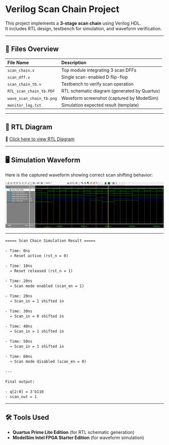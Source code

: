 # Verilog Scan Chain Project

This project implements a **3-stage scan chain** using Verilog HDL.  
It includes RTL design, testbench for simulation, and waveform verification.

---

## 📁 Files Overview

| File Name             | Description                                |
|:----------------------|:-------------------------------------------|
| `scan_chain.v`         | Top module integrating 3 scan DFFs         |
| `scan_dff.v`           | Single scan-enabled D flip-flop            |
| `scan_chain_tb.v`      | Testbench to verify scan operation         |
| `RTL_scan_chain_tb.PDF`| RTL schematic diagram (generated by Quartus) |
| `wave_scan_chain_tb.png`| Waveform screenshot (captured by ModelSim) |
| `monitor_log.txt`      | Simulation expected result (template)      |

---

## 🧩 RTL Diagram

📜 [Click here to view RTL Diagram](./RTL_scan_chain_tb.PDF)

---

## 🖥️ Simulation Waveform

Here is the captured waveform showing correct scan shifting behavior:

![Simulation Waveform](wave_scan_chain_tb.png)

---

``` 
===== Scan Chain Simulation Result =====

- Time: 0ns  
  ➔ Reset active (rst_n = 0)

- Time: 10ns  
  ➔ Reset released (rst_n = 1)

- Time: 20ns  
  ➔ Scan mode enabled (scan_en = 1)

- Time: 20ns  
  ➔ Scan_in = 1 shifted in

- Time: 30ns  
  ➔ Scan_in = 0 shifted in

- Time: 40ns  
  ➔ Scan_in = 1 shifted in

- Time: 50ns  
  ➔ Scan_in = 1 shifted in

- Time: 60ns  
  ➔ Scan mode disabled (scan_en = 0)

---

Final output:

- q[2:0] = 3'b110
- scan_out = 1
```
---

## 🛠️ Tools Used

- **Quartus Prime Lite Edition** (for RTL schematic generation)
- **ModelSim Intel FPGA Starter Edition** (for waveform simulation)
